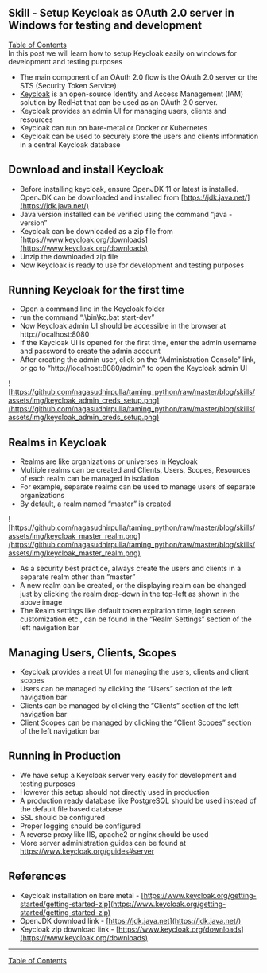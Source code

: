 ## Skill - Setup Keycloak as OAuth 2.0 server in Windows for testing and development

[Table of Contents](https://nagasudhir.blogspot.com/2020/04/taming-python-table-of-contents.html)
<br>
In this post we will learn how to setup Keycloak easily on windows for development and testing purposes

- The main component of an OAuth 2.0 flow is the OAuth 2.0 server or the STS (Security Token Service)
- [Keycloak](https://www.keycloak.org/) is an open-source Identity and Access Management (IAM) solution by RedHat that can be used as an OAuth 2.0 server.
- Keycloak provides an admin UI for managing users, clients and resources
- Keycloak can run on bare-metal or Docker or Kubernetes
- Keycloak can be used to securely store the users and clients information in a central Keycloak database

## Download and install Keycloak
- Before installing keycloak, ensure OpenJDK 11 or latest is installed. OpenJDK can be downloaded and installed from [https://jdk.java.net/](https://jdk.java.net/)
- Java version installed can be verified using the command “java -version”
- Keycloak can be downloaded as a zip file from [https://www.keycloak.org/downloads](https://www.keycloak.org/downloads)
- Unzip the downloaded zip file
- Now Keycloak is ready to use for development and testing purposes

## Running Keycloak for the first time
- Open a command line in the Keycloak folder
- run the command “.\bin\kc.bat start-dev”
- Now Keycloak admin UI should be accessible in the browser at http://localhost:8080
- If the Keycloak UI is opened for the first time, enter the admin username and password to create the admin account
- After creating the admin user, click on the “Administration Console” link, or go to “http://localhost:8080/admin” to open the Keycloak admin UI

![https://github.com/nagasudhirpulla/taming_python/raw/master/blog/skills/assets/img/keycloak_admin_creds_setup.png](https://github.com/nagasudhirpulla/taming_python/raw/master/blog/skills/assets/img/keycloak_admin_creds_setup.png)
## Realms in Keycloak
- Realms are like organizations or universes in Keycloak
- Multiple realms can be created and Clients, Users, Scopes, Resources of each realm can be managed in isolation
- For example, separate realms can be used to manage users of separate organizations
- By default, a realm named “master” is created

![https://github.com/nagasudhirpulla/taming_python/raw/master/blog/skills/assets/img/keycloak_master_realm.png](https://github.com/nagasudhirpulla/taming_python/raw/master/blog/skills/assets/img/keycloak_master_realm.png)
- As a security best practice, always create the users and clients in a separate realm other than “master”
- A new realm can be created, or the displaying realm can be changed just by clicking the realm drop-down in the top-left as shown in the above image
- The Realm settings like default token expiration time, login screen customization etc., can be found in the “Realm Settings” section of the left navigation bar

## Managing Users, Clients, Scopes
- Keycloak provides a neat UI for managing the users, clients and client scopes
- Users can be managed by clicking the “Users” section of the left navigation bar
- Clients can be managed by clicking the “Clients” section of the left navigation bar
- Client Scopes can be managed by clicking the “Client Scopes” section of the left navigation bar

## Running in Production
* We have setup a Keycloak server very easily for development and testing purposes
* However this setup should not directly used in production
* A production ready database like PostgreSQL should be used instead of the default file based database
* SSL should be configured
* Proper logging should be configured
* A reverse proxy like IIS, apache2 or nginx should be used
* More server administration guides can be found at https://www.keycloak.org/guides#server

## References
- Keycloak installation on bare metal - [https://www.keycloak.org/getting-started/getting-started-zip](https://www.keycloak.org/getting-started/getting-started-zip)
- OpenJDK download link - [https://jdk.java.net](https://jdk.java.net/)
- Keycloak zip download link - [https://www.keycloak.org/downloads](https://www.keycloak.org/downloads)

<hr/>

[Table of Contents](https://nagasudhir.blogspot.com/2020/04/taming-python-table-of-contents.html)

<!--stackedit_data:
eyJoaXN0b3J5IjpbLTIxNDE0ODM3MDEsMTg1OTM2MDQyN119
-->